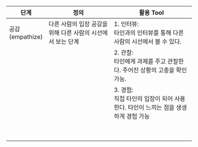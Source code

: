 <table>
  <thead>
    <tr>
      <th>단계</th>
      <th>정의</th>
      <th>활용 Tool</th>
    </tr>
  </thead>
  <tbody>
    <tr>
      <td>공감<br>(empathize)</td>
      <td> 다른 사람의 입장 공감을 위해 다른 사람의 시선에서 보는 단계</td>
      <td>1. 인터뷰:<br> 타인과의 인터뷰를 통해 다른 사람의 시선에서 볼 수 있다.</td>
    </tr>
    <tr>
      <td>&nbsp;</td>
      <td>&nbsp;</td>
      <td>2. 관찰:<br> 타인에게 과제를 주고 관찰한다. 주어진 상황의 고충을 확인 가능.</td>
    </tr>
    <tr>
      <td>&nbsp;</td>
      <td>&nbsp;</td>
      <td>3. 경험:<br> 직접 타인의 입장이 되어 사용한다. 타인이 느끼는 점을 생생하게 경험 가능</td>
    </tr>
    <tr>
      <td>&nbsp;</td>
      <td>&nbsp;</td>
      <td>&nbsp;</td>
    </tr>
    <tr>
      <td>&nbsp;</td>
      <td>&nbsp;</td>
      <td>&nbsp;</td>
    </tr>
  </tbody>
</table>
